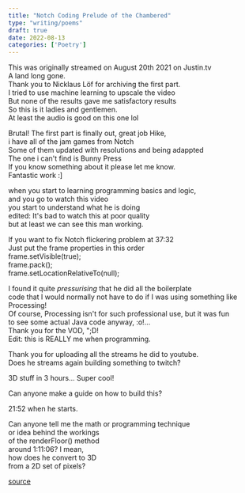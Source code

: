 ```yaml
---
title: "Notch Coding Prelude of the Chambered"
type: "writing/poems"
draft: true
date: 2022-08-13
categories: ['Poetry']
---
```


This was originally streamed on August 20th 2021 on Justin.tv \
A land long gone. \
Thank you to Nicklaus Löf for archiving the first part. \
I tried to use machine learning to upscale the video \
But none of the results gave me satisfactory results \
So this is it ladies and gentlemen. \
At least the audio is good on this one lol

Brutal! The first part is finally out, great job Hike, \
i have all of the jam games from Notch \
Some of them updated with resolutions and being adappted \
The one i can't find is Bunny Press \
If you know something about it please let me know. \
Fantastic work :]

when you start to learning programming basics and logic, \
and you go to watch this video \
you start to understand what he is doing \
edited: It's bad to watch this at poor quality \
but at least we can see this man working.

If you want to fix Notch flickering problem at 37:32 \
Just put the frame properties in this order \
frame.setVisible(true); \
frame.pack(); \
frame.setLocationRelativeTo(null);

I found it quite *pressurising* that he did all the boilerplate \
code that I would normally not have to do if I was using something like \
Processing! \
Of course, Processing isn't for such professional use, but it was fun \
to see some actual Java code anyway, :o!... \
Thank you for the VOD, ";D! \
Edit: this is REALLY me when programming.

Thank you for uploading all the streams he did to youtube. \
Does he streams again building something to twitch?

3D stuff in 3 hours... Super cool!

Can anyone make a guide on how to build this?

21:52 when he starts.

Can anyone tell me the math or programming technique \
or idea behind the workings \
of the renderFloor() method \
around 1:11:06? I mean, \
how does he convert to 3D \
from a 2D set of pixels?

[source](https://www.youtube.com/watch?v=GQO3SSlsgJM&list=PLgAujBKarXXoMxJDyi1Am4yvfbHYWRwOC&index=3)
